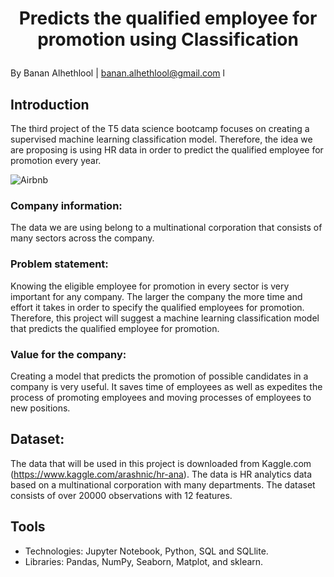 # <p align="center">  Predicts the qualified employee for promotion using Classification </p>
By Banan Alhethlool | banan.alhethlool@gmail.com
l
## Introduction

The third project of the T5 data science bootcamp focuses on creating a supervised machine learning classification model. Therefore, the idea we are proposing is using HR data in order to predict the qualified employee for promotion every year.

![Airbnb](https://user-images.githubusercontent.com/57495692/140867667-de77b4f3-bac5-45e2-a52f-2f7f85598eb9.png)


### Company information:
The data we are using belong to a multinational corporation that consists of many sectors across the company.

### Problem statement:
Knowing the eligible employee for promotion in every sector is very important for any company. The larger the company the more time and effort it takes in order to specify the qualified employees for promotion. Therefore, this project will suggest a machine learning classification model that predicts the qualified employee for promotion.

### Value for the company:
Creating a model that predicts the promotion of possible candidates in a company is very useful. It saves time of employees as well as expedites the process of promoting employees and moving processes of employees to new positions. 

## Dataset:

The data that will be used in this project is downloaded from Kaggle.com (https://www.kaggle.com/arashnic/hr-ana). The data is HR analytics data based on a multinational corporation with many departments. The dataset consists of over 20000 observations with 12 features.

## Tools

- Technologies: Jupyter Notebook, Python, SQL and SQLlite.
- Libraries: Pandas, NumPy, Seaborn, Matplot, and sklearn. 

